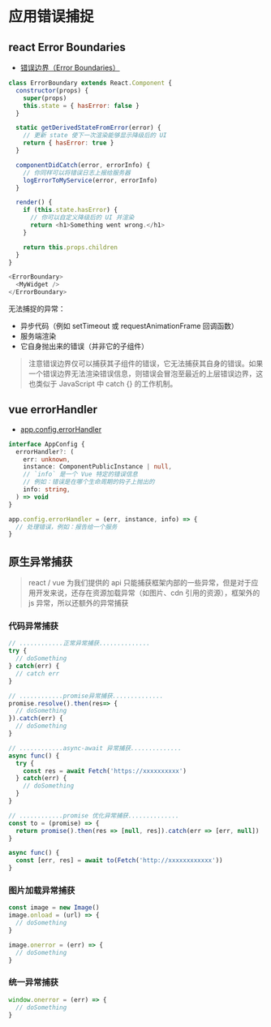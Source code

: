 # 应用错误捕捉

## react Error Boundaries

- [错误边界（Error Boundaries）](https://react.docschina.org/docs/error-boundaries.html)

```js
class ErrorBoundary extends React.Component {
  constructor(props) {
    super(props)
    this.state = { hasError: false }
  }

  static getDerivedStateFromError(error) {
    // 更新 state 使下一次渲染能够显示降级后的 UI
    return { hasError: true }
  }

  componentDidCatch(error, errorInfo) {
    // 你同样可以将错误日志上报给服务器
    logErrorToMyService(error, errorInfo)
  }

  render() {
    if (this.state.hasError) {
      // 你可以自定义降级后的 UI 并渲染
      return <h1>Something went wrong.</h1>
    }

    return this.props.children
  }
}
```

```js
<ErrorBoundary>
  <MyWidget />
</ErrorBoundary>
```

无法捕捉的异常：

- 异步代码（例如 setTimeout 或 requestAnimationFrame 回调函数）
- 服务端渲染
- 它自身抛出来的错误（并非它的子组件）

> 注意错误边界仅可以捕获其子组件的错误，它无法捕获其自身的错误。如果一个错误边界无法渲染错误信息，则错误会冒泡至最近的上层错误边界，这也类似于 JavaScript 中 catch {} 的工作机制。

## vue errorHandler

- [app.config.errorHandler](https://cn.vuejs.org/api/application.html#app-config-errorhandler)

```ts
interface AppConfig {
  errorHandler?: (
    err: unknown,
    instance: ComponentPublicInstance | null,
    // `info` 是一个 Vue 特定的错误信息
    // 例如：错误是在哪个生命周期的钩子上抛出的
    info: string,
  ) => void
}
```

```js
app.config.errorHandler = (err, instance, info) => {
  // 处理错误，例如：报告给一个服务
}
```

## 原生异常捕获

> react / vue 为我们提供的 api 只能捕获框架内部的一些异常，但是对于应用开发来说，还存在资源加载异常（如图片、cdn 引用的资源），框架外的 js 异常，所以还额外的异常捕获

### 代码异常捕获

```js
// ............正常异常捕获..............
try {
  // doSomething
} catch(err) {
  // catch err
}

// ............promise异常捕获..............
promise.resolve().then(res=> {
  // doSomething
}).catch(err) {
  // doSomething
}

// ............async-await 异常捕获..............
async func() {
  try {
    const res = await Fetch('https://xxxxxxxxxx')
  } catch(err) {
    // doSomething
  }
}

// ............promise 优化异常捕获..............
const to = (promise) => {
  return promise().then(res => [null, res]).catch(err => [err, null])
}

async func() {
  const [err, res] = await to(Fetch('http://xxxxxxxxxxxx'))
}
```

### 图片加载异常捕获

```js
const image = new Image()
image.onload = (url) => {
  // doSomething
}

image.onerror = (err) => {
  // doSomething
}
```

### 统一异常捕获

```js
window.onerror = (err) => {
  // doSomething
}
```